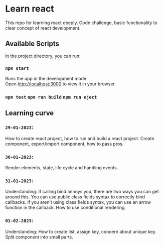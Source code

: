 # Learn react

This repo for learning react deeply. Code challenge, basic functionality to clear concept of react development.

## Available Scripts

In the project directory, you can run:

### `npm start`

Runs the app in the development mode.\
Open [http://localhost:3000](http://localhost:3000) to view it in your browser.

### `npm test` `npm run build` `npm run eject`

## Learning curve

### `29-01-2023`:

How to create react project, how to run and build a react project. Create component, export/import component, how to pass pros.

### `30-01-2023`:

Render elements, state, life cycle and handling events.

### `31-01-2023`:

Understanding: If calling bind annoys you, there are two ways you can get around this. You can use public class fields syntax to correctly bind callbacks. If you aren’t using class fields syntax, you can use an arrow function in the callback. How to use conditional rendering.

### `01-02-2023`:

Understanding: How to create list, assign key, concern about unique key. Split component into small parts.
